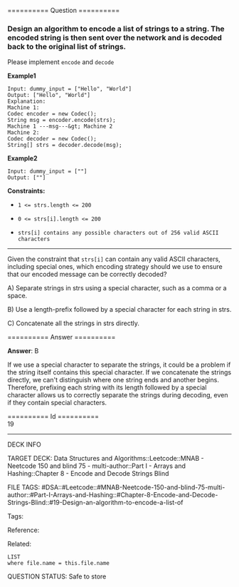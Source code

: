 ========== Question ==========  

### Design an algorithm to encode **a list of strings** to **a string**. The encoded string is then sent over the network and is decoded back to the original list of strings.

Please implement `encode` and `decode`

**Example1**

```
Input: dummy_input = ["Hello", "World"]
Output: ["Hello", "World"]
Explanation:
Machine 1:
Codec encoder = new Codec();
String msg = encoder.encode(strs);
Machine 1 ---msg---&gt; Machine 2
Machine 2:
Codec decoder = new Codec();
String[] strs = decoder.decode(msg);
```

**Example2**

```
Input: dummy_input = [""]
Output: [""]
```

**Constraints:**

- `1 <= strs.length <= 200`

- `0 <= strs[i].length <= 200`

- `strs[i] contains any possible characters out of 256 valid ASCII characters`

---

Given the constraint that `strs[i]` can contain any valid ASCII characters,
including special ones, which encoding strategy should we use to ensure that our
encoded message can be correctly decoded?

A) Separate strings in strs using a special character, such as a comma or a
space.

B) Use a length-prefix followed by a special character for each string in strs.

C) Concatenate all the strings in strs directly.  

========== Answer ==========  

**Answer**: B

If we use a special character to separate the strings, it could be a problem if
the string itself contains this special character. If we concatenate the strings
directly, we can't distinguish where one string ends and another begins.
Therefore, prefixing each string with its length followed by a special character
allows us to correctly separate the strings during decoding, even if they
contain special characters.

========== Id ==========  
19

---

DECK INFO

TARGET DECK: Data Structures and Algorithms::Leetcode::MNAB - Neetcode 150 and blind 75 - multi-author::Part I - Arrays and Hashing::Chapter 8 - Encode and Decode Strings Blind

FILE TAGS: #DSA::#Leetcode::#MNAB-Neetcode-150-and-blind-75-multi-author::#Part-I-Arrays-and-Hashing::#Chapter-8-Encode-and-Decode-Strings-Blind::#19-Design-an-algorithm-to-encode-a-list-of

Tags:

Reference:

Related:

```dataview
LIST
where file.name = this.file.name
```
QUESTION STATUS: Safe to store
